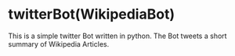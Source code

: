 # twitterBot(WikipediaBot)

This is a simple twitter Bot written in python. The Bot tweets a short summary of Wikipedia Articles.
